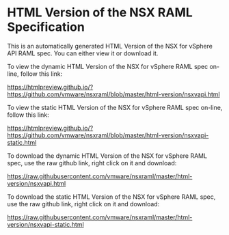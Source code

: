 # HTML Version of the NSX RAML Specification

This is an automatically generated HTML Version of the NSX for vSphere API RAML spec. You can either view it or download it.

To view the dynamic HTML Version of the NSX for vSphere RAML spec on-line, follow this link: 

https://htmlpreview.github.io/?https://github.com/vmware/nsxraml/blob/master/html-version/nsxvapi.html

To view the static HTML Version of the NSX for vSphere RAML spec on-line, follow this link: 

https://htmlpreview.github.io/?https://github.com/vmware/nsxraml/blob/master/html-version/nsxvapi-static.html

To download the dynamic HTML Version of the NSX for vSphere RAML spec, use the raw github link, right click on it and download: 

https://raw.githubusercontent.com/vmware/nsxraml/master/html-version/nsxvapi.html

To download the static HTML Version of the NSX for vSphere RAML spec, use the raw github link, right click on it and download: 

https://raw.githubusercontent.com/vmware/nsxraml/master/html-version/nsxvapi-static.html

